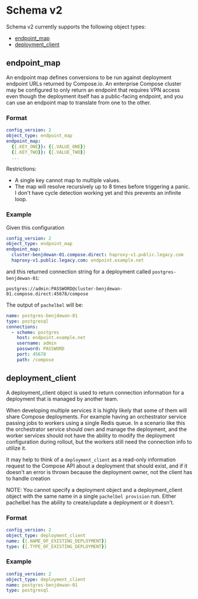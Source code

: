 # Schema v2

Schema v2 currently supports the following object types:
* [endpoint_map](#endpoint_map)
* [deployment_client](#deployment_client)

## endpoint_map

An endpoint map defines conversions to be run against deployment endpoint URLs returned by Compose.io. An enterprise Compose cluster may be configured to only return an endpoint that requires VPN access even though the deployment itself has a public-facing endpoint, and you can use an endpoint map to translate from one to the other.

### Format
```yaml
config_version: 2
object_type: endpoint_map
endpoint_map:
  {{.KEY_ONE}}: {{.VALUE_ONE}}
  {{.KEY_TWO}}: {{.VALUE_TWO}}
  ...
```

Restrictions:
* A single key cannot map to multiple values.
* The map will resolve recursively up to 8 times before triggering a panic. I don't have cycle detection working yet and this prevents an infinite loop.

### Example
Given this configuration
```yaml
config_version: 2
object_type: endpoint_map
endpoint_map:
  cluster-benjdewan-01.compose.direct: haproxy-v1.public.legacy.com
  haproxy-v1.public.legacy.com: endpoint.example.net
```

and this returned connection string for a deployment called `postgres-benjdewan-01`:

```
postgres://admin:PASSWORD@cluster-benjdewan-01.compose.direct:45678/compose
```

The output of `pachelbel` will be:
```yaml
name: postgres-benjdewan-01
type: postgresql
connections:
  - scheme: postgres
    host: endpoint.example.net
    username: admin
    password: PASSWORD
    port: 45678
    path: /compose
```

## deployment_client

A deployment_client object is used to return connection information for a deployment that is managed by another team.

When developing multiple services it is highly likely that some of them will share Compose deployments. For example having an orchestrator service passing jobs to workers using a single Redis queue. In a scenario like this the orchestrator service should own and manage the deployment, and the worker services should not have the ability to modify the deployment configuration during rollout, but the workers still need the connection info to utilize it.

It may help to think of a `deployment_client` as a read-only information request to the Compose API about a deployment that should exist, and if it doesn't an error is thrown because the deployment owner, not the client has to handle creation

NOTE: You cannot specify a deployment object and a deployment_client object with the same name in a single `pachelbel provision` run. Either pachelbel has the ability to create/update a deployment or it doesn't.

### Format
```yaml
config_version: 2
object_type: deployment_client
name: {{.NAME_OF_EXISTING_DEPLOYMENT}}
type: {{.TYPE_OF_EXISTING_DEPLOYMENT}}
```

### Example
```yaml
config_version: 2
object_type: deployment_client
name: postgres-benjdewan-01
type: postgresql
```

